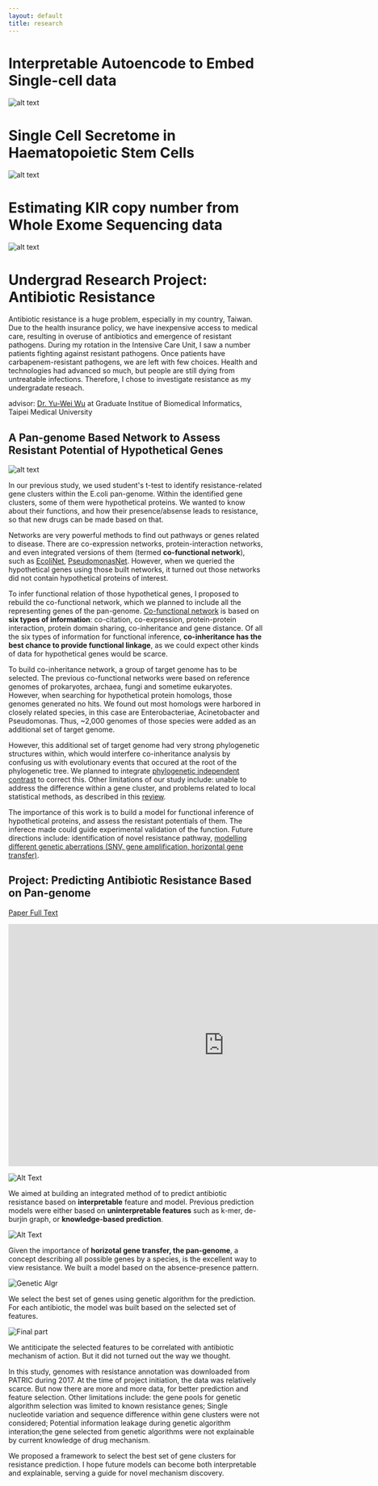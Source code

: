 ```yaml
---
layout: default
title: research
---
```

# Interpretable Autoencode to Embed Single-cell data
![alt text](/assets/img/vnn.png)

# Single Cell Secretome in Haematopoietic Stem Cells
![alt text](/assets/img/hema.png)

# Estimating KIR copy number from Whole Exome Sequencing data
![alt text](/assets/img/kir.png)


# Undergrad Research Project: Antibiotic Resistance
Antibiotic resistance is a huge problem, especially in my country, Taiwan. Due to the health insurance policy, we have inexpensive access to medical care, resulting in overuse of antibiotics and emergence of resistant pathogens. During my rotation in the Intensive Care Unit, I saw a number patients fighting against resistant pathogens. Once patients have carbapenem-resistant pathogens, we are left with few choices. Health and technologies had advanced so much, but people are still dying from untreatable infections. Therefore, I chose to investigate resistance as my undergradate reseach.

advisor: [Dr. Yu-Wei Wu](https://sites.google.com/site/yuwwubioinfo/home) at Graduate Institue of Biomedical Informatics, Taipei Medical University

## A Pan-genome Based Network to Assess Resistant Potential of Hypothetical Genes
![alt text](/assets/img/panNet.png)

In our previous study, we used student's t-test to identify resistance-related gene clusters within the E.coli pan-genome. Within the identified gene clusters, some of them were hypothetical proteins. We wanted to know about their functions, and how their presence/absense leads to resistance, so that new drugs can be made based on that. 

Networks are very powerful methods to find out pathways or genes related to disease. There are co-expression networks, protein-interaction networks, and even integrated versions of them (termed **co-functional network**), such as [EcoliNet](https://www.ncbi.nlm.nih.gov/pubmed/25650278), [PseudomonasNet](https://www.nature.com/articles/srep26223#methods). However, when we queried the hypothetical genes using those built networks, it turned out those networks did not contain hypothetical proteins of interest.

To infer functional relation of those hypothetical genes, I proposed to rebuild the co-functional network, which we planned to include all the representing genes of the pan-genome. [Co-functional network](https://www.nature.com/articles/srep26223#methods) is based on **six types of information**: co-citation, co-expression, protein-protein interaction, protein domain sharing, co-inheritance and gene distance. Of all the six types of information for functional inference, **co-inheritance has the best chance to provide functional linkage**, as we could expect other kinds of data for hypothetical genes would be scarce.

To build co-inheritance network, a group of target genome has to be selected. The previous co-functional networks were based on reference genomes of prokaryotes, archaea, fungi and sometime eukaryotes. However, when searching for hypothetical protein homologs, those genomes generated no hits. We found out most homologs were harbored in closely related species, in this case are Enterobacteriae, Acinetobacter and Pseudomonas. Thus, ~2,000 genomes of those species were added as an additional set of target genome.

However, this additional set of target genome had very strong phylogenetic structures within, which would interfere co-inheritance analysis by confusing us with evolutionary events that occured at the root of the phylogenetic tree. We planned to integrate [phylogenetic independent contrast](https://www.r-phylo.org/wiki/HowTo/Phylogenetic_Independent_Contrasts) to correct this. Other limitations of our study include: unable to address the difference within a gene cluster, and problems related to local statistical methods, as described in this [review](https://www.nature.com/articles/nbt.2419).

The importance of this work is to build a model for functional inference of hypothetical proteins, and assess the resistant potentials of them. The inferece made could guide experimental validation of the function. Future directions include:  identification of novel resistance pathway, [modelling different genetic aberrations (SNV, gene amplification, horizontal gene transfer)](https://www.ncbi.nlm.nih.gov/pubmed/28849569).

## Project: Predicting Antibiotic Resistance Based on Pan-genome
[Paper Full Text](https://www.ncbi.nlm.nih.gov/pubmed/29949970)
<iframe width="853" height="480" src="https://www.youtube.com/embed/XDLfX961i_M?list=PLmX8XnLr6zeFfk6aQ9Y6HG7KsdPPuSQqG" frameborder="0" allow="accelerometer; autoplay; encrypted-media; gyroscope; picture-in-picture" allowfullscreen></iframe>

![Alt Text](/assets/img/ml_overview.png)


We aimed at building an integrated method of to predict antibiotic resistance based on **interpretable** feature and model. Previous prediction models were either based on **uninterpretable features** such as k-mer, de-burjin graph, or **knowledge-based prediction**.

![Alt Text](/assets/img/why_pang.png)

Given the importance of **horizotal gene transfer, the pan-genome**, a concept describing all possible genes by a species, is the excellent way to view resistance. We built a model based on the absence-presence pattern. 

![Genetic Algr](/assets/img/genetic_algor.png)

We select the best set of genes using genetic algorithm for the prediction. For each antibiotic, the model was built based on the selected set of features. 

![Final part](/assets/img/final_ml.png)

We antiticipate the selected features to be correlated with antibiotic mechanism of action. But it did not turned out the way we thought.
 
In this study, genomes with resistance annotation was downloaded from PATRIC during 2017. At the time of project initiation, the data was relatively scarce. But now there are more and more data, for better prediction and  feature selection. Other limitations include: the gene pools for genetic algorithm selection was limited to known resistance genes; Single nucleotide variation and sequence difference within gene clusters were not considered; Potential information leakage during genetic algorithm interation;the gene selected from genetic algorithms were not explainable by current knowledge of drug mechanism. 

We proposed a framework to select the best set of gene clusters for resistance prediction. I hope future models can become both interpretable and explainable, serving a guide for novel mechanism discovery.
